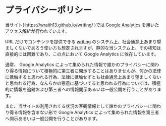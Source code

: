 # プライバシーポリシー

当サイト( <https://wraith13.github.io/writing/> )では [Google Analytics](https://analytics.google.com/) を用いたアクセス解析が行われています。

URL だけでコンテンツを提供できる [writing](https://github.com/wraith13/writing) のシステム上、社会通念上あまり望ましくないであろう使い方も想定されますが、静的な当システム上、その検知は直接的には困難であり、この点において Google Analytics に依存しています。

通常、 Google Analytics によって集められた情報で誰かのプライバシーに関わり得る情報について積極的に第三者に開示することはありませんが、何かの法律に抵触すると思われる行為、法律に抵触せずとも社会通念上あまり望ましくないと思われる行為、なんらかの悪意に基づいてると思われる行為については、積極的に情報を追跡および第三者への情報開示あるいは一般公開を行うことがあります。

また、当サイトの利用されてる状況の客観情報として誰かのプライバシーに関わり得る情報を含まない形で Google Analytics によって集められた情報を第三者へ開示あるいは一般公開を行うことがあります。
